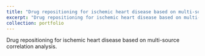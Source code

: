 ```yaml
---
title: "Drug repositioning for ischemic heart disease based on multi-source correlation analysis"
excerpt: "Drug repositioning for ischemic heart disease based on multi-source correlation analysis<br/><img src='/images/500x300.png'>"
collection: portfolio
---
```


Drug repositioning for ischemic heart disease based on multi-source correlation analysis.
